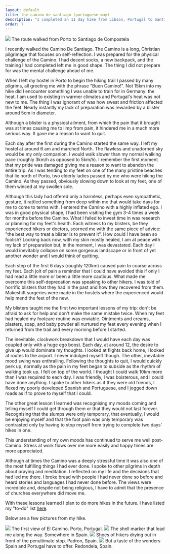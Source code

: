 ```yaml
---
layout: default
title: the camino de santiago (portuguese way)
description: "I completed an 11 day hike from Libson, Portugal to Santiago de Compostela. A workout for my feet, my mind but also my resiliance."
order: 7
---
```


![](/static/svg.svg) The route walked from Porto to Santiago de Compostela

I recently walked the Camino De Santiago. The Camino is a long, Christian pilgrimage that focuses on self-reflection. I was prepared for the physical challenge of the Camino. I had decent socks, a new backpack, and the training I had completed left me in good shape. The thing I did not prepare for was the mental challenge ahead of me.

When I left my hostel in Porto to begin the hiking trail I passed by many pilgrims, all greeting me with the phrase "Buen Camino!". Not 15km into my hike did I encounter something I was unable to train for in Germany: the heat. I am used to existing in warmer climates and Portugal's heat was not new to me. The thing I was ignorant of was how sweat and friction affected the feet. Nearly instantly my lack of preparation was rewarded by a blister around 5cm in diameter.

Although a blister is a physical ailment, from which the pain that it brought was at times causing me to limp from pain, it hindered me in a much more serious way. It gave me a reason to want to quit.

Each day after the first during the Camino started the same way. I left my hostel at around 6 am and marched North. The flawless and unadorned sky would be my only companion. I would walk slower than my normal walking pace (roughly 3km/h as opposed to 5km/h). I remember the first moment that my pride was damaged giving me a reason to want to abandon the entire trip. As I was tending to my feet on one of the many pristine beaches that lie north of Porto, two elderly ladies passed by me who were hiking the Camino. As they passed, obviously slowing down to look at my feet, one of them winced at my swollen sole.

Although this lady had offered only a harmless, perhaps even sympathetic, gesture, it rattled something from deep within me that would take days for me to come to terms with. I entered the Camino with a highly inflated ego. I was in good physical shape, I had been visiting the gym 3-4 times a week for months before the Camino. What I failed to invest time in was research or planning for my feet's health. Each witness to my blisters, be they experienced hikers or doctors, scorned me with the same piece of advice: "the best way to treat a blister is to prevent it". How could I have been so foolish? Looking back now, with my skin mostly healed, I am at peace with my lack of preparation but, in the moment, I was devastated. Each day I would inevitably collapse on some gorgeous landscape or in front of yet another wonder and I would think of quitting.

Each step of the first 6 days (roughly 120km) caused pain to coarse across my feet. Each jolt of pain a reminder that I could have avoided this if only I had read a little more or been a little more cautious. What made me overcome this self-deprecation was speaking to other hikers. I was told of horrific blisters that they had in the past and how they recovered from them. Makeshift surgeries were made in the hostels where the experienced would help mend the feet of the new.

My blisters taught me the first two important lessons of my trip: don't be afraid to ask for help and don't make the same mistake twice. When my feet had healed my footcare routine was enviable. Ointments and creams, plasters, soap, and baby powder all nurtured my feet every evening when I returned from the trail and every morning before I started.

The inevitable, clockwork breakdown that I would have each day was coupled only with a huge ego boost. Each day, at around 12, the desire to give up would dominate my thoughts. I looked at flights back home, I looked at routes to the airport. I never indulged myself though. The other, inevitable mood swing was enthralling. Following the thoughts to quit, I would quickly perk up, normally as the pain in my feet began to subside as the rhythm of walking took up. I felt on top of the world. I thought I could walk 10km more than I was required to each day. I was friendly, I was boisterous, and I could have done anything. I spoke to other hikers as if they were old friends, I flexed my poorly developed Spanish and Portuguese, and I jogged down roads as if to prove to myself that I could.

The other great lesson I learned was recognising my moods coming and telling myself I could get through them or that they would not last forever. Recognising that the slumps were only temporary, that eventually, I would be enjoying myself and that the foot pain was only temporary was contrasted only by having to stop myself from trying to complete two days' hikes in one.

This understanding of my own moods has continued to serve me well post-Camino. Stress at work flows over me more easily and happy times are more appreciated.

Although at times the Camino was a deeply stressful time it was also one of the most fulfilling things I had ever done. I spoke to other pilgrims in depth about praying and meditation. I reflected on my life and the decisions that had led me there. I broke bread with people I had never done so before and heard stories and languages I had never done before. The views were incredible and, despite not being religious, I have to admit that the presence of churches everywhere did move me.

With these lessons learned I plan to do more hikes in the future. I have listed my "to-do" list [here](/hiking).

Below are a few pictures from my hike.

![](/static/porto.jpeg) The first view of El Camino. Porto, Portugal. 
![](/static/shell.jpeg) The shell marker that lead me along the way. Somewhere in Spain. 
![](/static/shoes.jpeg) Shoes of hikers drying out in front of the penultimate stop. Padron, Spain. 
![](/static/bridge.jpeg) But a taste of the wonders Spain and Portugal have to offer. Redondela, Spain.
